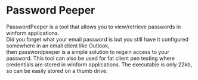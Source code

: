 <H1>Password Peeper</H1>
PasswordPeeper is a tool that allows you to view/retrieve passwords in winform applications.</br>
Did you forget what your email password is but you still have it configured somewhere in an email client like Outlook, </br>
then passwordpeeper is a simple solution to regain access to your password.
This tool can also be used for fat client pen testing where credentials are stored in winform applications.
The executable is only 22kb, so can be easily stored on a thumb drive.
